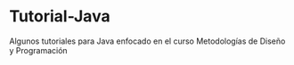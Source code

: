 # Tutorial-Java
Algunos tutoriales para Java enfocado en el curso Metodologías de Diseño y Programación
